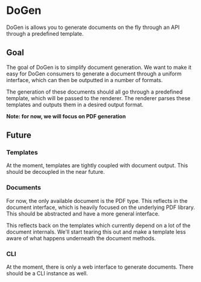 # DoGen

DoGen is allows you to generate documents on the fly through an API through a predefined template.

## Goal

The goal of DoGen is to simplify document generation. We want to make it easy for DoGen consumers to generate a document through a uniform interface, which can then be outputted in a number of formats.

The generation of these documents should all go through a predefined template, which will be passed to the renderer. The renderer parses these templates and outputs them in a desired output format.

**Note: for now, we will focus on PDF generation**

## Future

### Templates

At the moment, templates are tightly coupled with document output. This should be decoupled in the near future.

### Documents

For now, the only available document is the PDF type. This reflects in the document interface, which is heavily focused on the underlying PDF library. This should be abstracted and have a more general interface.

This reflects back on the templates which currently depend on a lot of the document internals. We'll start tearing this out and make a template less aware of what happens underneath the document methods.

### CLI

At the moment, there is only a web interface to generate documents. There should be a CLI instance as well.

